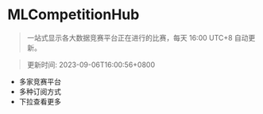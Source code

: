 # MLCompetitionHub

> 一站式显示各大数据竞赛平台正在进行的比赛，每天 16:00 UTC+8 自动更新。
  
> 更新时间: 2023-09-06T16:00:56+0800 

* 多家竞赛平台
* 多种订阅方式
* 下拉查看更多
